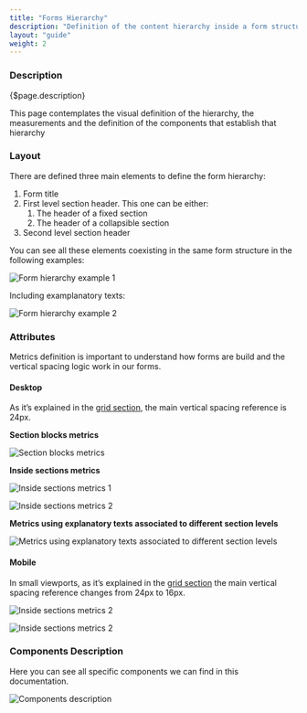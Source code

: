 ```yaml
---
title: "Forms Hierarchy"
description: "Definition of the content hierarchy inside a form structure and the components used to identify the different content blocks."
layout: "guide"
weight: 2
---
```


### Description

{$page.description}

This page contemplates the visual definition of the hierarchy, the measurements and the definition of the components that establish that hierarchy 

### Layout

There are defined three main elements to define the form hierarchy:
1. Form title
2. First level section header. This one can be either:
    1. The header of a fixed section
    2. The header of a collapsible section
3. Second level section header

You can see all these elements coexisting in the same form structure in the following examples:

![Form hierarchy example 1](../../../images/FormHierarchy1.png)

Including examplanatory texts:

![Form hierarchy example 2](../../../images/FormHierarchy2.png)

### Attributes

Metrics definition is important to understand how forms are build and the vertical spacing logic work in our forms.

#### Desktop

As it’s explained in the [grid section](../../designPrinciples/grid.html), the main vertical spacing reference is 24px.

__Section blocks metrics__

![Section blocks metrics](../../../images/FormHierarchy3.png)

__Inside sections metrics__

![Inside sections metrics 1](../../../images/FormHierarchy4.png)

![Inside sections metrics 2](../../../images/FormHierarchy5.png)

__Metrics using explanatory texts associated to different section levels__

![Metrics using explanatory texts associated to different section levels](../../../images/FormHierarchy6.png)

#### Mobile

In small viewports, as it’s explained in the [grid section](../../designPrinciples/grid.html) the main vertical spacing reference changes from 24px to 16px.

![Inside sections metrics 2](../../../images/FormHierarchy7.png)

![Inside sections metrics 2](../../../images/FormHierarchy8.png)

### Components Description

Here you can see all specific components we can find in this documentation.

![Components description](../../../images/FormHierarchy9.png)


